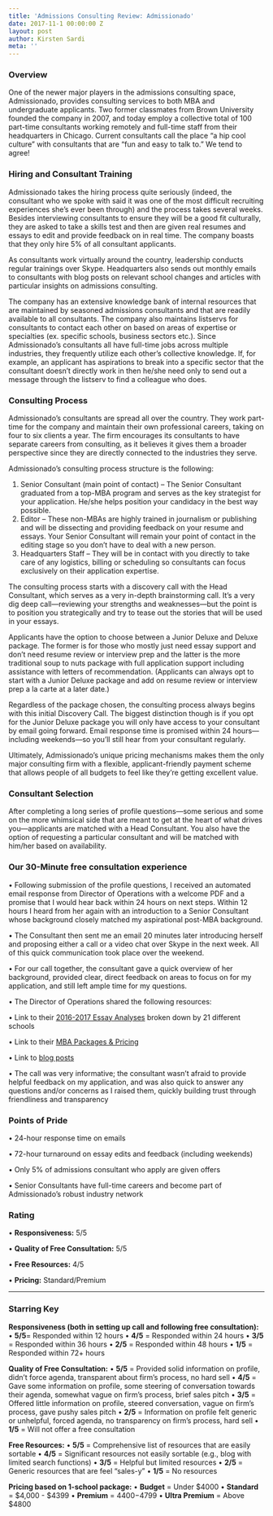 ```yaml
---
title: 'Admissions Consulting Review: Admissionado'
date: 2017-11-1 00:00:00 Z
layout: post
author: Kirsten Sardi
meta: ''
--- 
```


### **Overview**
One of the newer major players in the admissions consulting space, Admissionado, provides consulting services to both MBA and undergraduate applicants.  Two former classmates from Brown University founded the company in 2007, and today employ a collective total of 100 part-time consultants working remotely and full-time staff from their headquarters in Chicago.  Current consultants call the place “a hip cool culture” with consultants that are “fun and easy to talk to.” We tend to agree! 

### **Hiring and Consultant Training**
Admissionado takes the hiring process quite seriously (indeed, the consultant who we spoke with said it was one of the most difficult recruiting experiences she’s ever been through) and the process takes several weeks.  Besides interviewing consultants to ensure they will be a good fit culturally, they are asked to take a skills test and then are given real resumes and essays to edit and provide feedback on in real time.  The company boasts that they only hire 5% of all consultant applicants. 

As consultants work virtually around the country, leadership conducts regular trainings over Skype.  Headquarters also sends out monthly emails to consultants with blog posts on relevant school changes and articles with particular insights on admissions consulting.  

The company has an extensive knowledge bank of internal resources that are maintained by seasoned admissions consultants and that are readily available to all consultants.  The company also maintains listservs for consultants to contact each other on based on areas of expertise or specialties (ex. specific schools, business sectors etc.).  Since Admissionado’s consultants all have full-time jobs across multiple industries, they frequently utilize each other’s collective knowledge.  If, for example, an applicant has aspirations to break into a specific sector that the consultant doesn’t directly work in then he/she need only to send out a message through the listserv to find a colleague who does.  

### **Consulting Process**

Admissionado’s consultants are spread all over the country.  They work part-time for the company and maintain their own professional careers, taking on four to six clients a year.  The firm encourages its consultants to have separate careers from consulting, as it believes it gives them a broader perspective since they are directly connected to the industries they serve.  

Admissionado’s consulting process structure is the following:

1.	Senior Consultant (main point of contact) – The Senior Consultant graduated from a top-MBA program and serves as the key strategist for your application.  He/she helps position your candidacy in the best way possible.
2.	Editor – These non-MBAs are highly trained in journalism or publishing and will be dissecting and providing feedback on your resume and essays.  Your Senior Consultant will remain your point of contact in the editing stage so you don’t have to deal with a new person. 
3.	Headquarters Staff – They will be in contact with you directly to take care of any logistics, billing or scheduling so consultants can focus exclusively on their application expertise.  

The consulting process starts with a discovery call with the Head Consultant, which serves as a very in-depth brainstorming call.  It’s a very dig deep call—reviewing your strengths and weaknesses—but the point is to position you strategically and try to tease out the stories that will be used in your essays.  

Applicants have the option to choose between a Junior Deluxe and Deluxe package.  The former is for those who mostly just need essay support and don’t need resume review or interview prep and the latter is the more traditional soup to nuts package with full application support including assistance with letters of recommendation.  (Applicants can always opt to start with a Junior Deluxe package and add on resume review or interview prep a la carte at a later date.) 

Regardless of the package chosen, the consulting process always begins with this initial Discovery Call.  The biggest distinction though is if you opt for the Junior Deluxe package you will only have access to your consultant by email going forward.  Email response time is promised within 24 hours—including weekends—so you’ll still hear from your consultant regularly. 

Ultimately, Admissionado’s unique pricing mechanisms makes them the only major consulting firm with a flexible, applicant-friendly payment scheme that allows people of all budgets to feel like they’re getting excellent value.

### **Consultant Selection**

After completing a long series of profile questions—some serious and some on the more whimsical side that are meant to get at the heart of what drives you—applicants are matched with a Head Consultant.  You also have the option of requesting a particular consultant and will be matched with him/her based on availability.  

### **Our 30-Minute free consultation experience**

• Following submission of the profile questions, I received an automated email response from Director of Operations with a welcome PDF and a promise that I would hear back within 24 hours on next steps. Within 12 hours I heard from her again with an introduction to a Senior Consultant whose background closely matched my aspirational post-MBA background.

• The Consultant then sent me an email 20 minutes later introducing herself and proposing either a call or a video chat over Skype in the next week.  All of this quick communication took place over the weekend.

• For our call together, the consultant gave a quick overview of her background, provided clear, direct feedback on areas to focus on for my application, and still left ample time for my questions. 

• The Director of Operations shared the following resources:

• Link to their [2016-2017 Essay Analyses](http://admissionado.com/resources/essay-analysis/?utm_medium=email&utm_content=four&utm_campaign=mba_post_fc&utm_source=Admissionado+Master+List&utm_campaign=5208cfef04-&utm_medium=email&utm_term=0_a8ca47cb10-5208cfef04-143954981) broken down by 21 different schools

• Link to their [MBA Packages & Pricing](http://admissionado.com/mba/pricing/?utm_medium=email&utm_content=three&utm_campaign=mba_post_fc&utm_source=Admissionado+Master+List&utm_campaign=55569db5f4-&utm_medium=email&utm_term=0_a8ca47cb10-55569db5f4-143954981)

• Link to [blog posts](http://admissionado.com/blog/)

• The call was very informative; the consultant wasn’t afraid to provide helpful feedback on my application, and was also quick to answer any questions and/or concerns as I raised them, quickly building trust through friendliness and transparency

### **Points of Pride**

• 24-hour response time on emails

• 72-hour turnaround on essay edits and feedback (including weekends)

• Only 5% of admissions consultant who apply are given offers

• Senior Consultants have full-time careers and become part of Admissionado’s robust industry network




### **Rating**

• **Responsiveness:**	5/5

• **Quality of Free Consultation:**	5/5

• **Free Resources:** 4/5

• **Pricing:** Standard/Premium


-------------------------------------------------------------------------------------------------------------------------------------

### **Starring Key**

**Responsiveness (both in setting up call and following free consultation):**
• **5/5**= Responded within 12 hours
• **4/5** = Responded within 24 hours
• **3/5** = Responded within 36 hours
• **2/5** = Responded within 48 hours
• **1/5** = Responded within 72+ hours

**Quality of Free Consultation:**
• **5/5** = Provided solid information on profile, didn’t force agenda, transparent about firm’s process, no hard sell
• **4/5** = Gave some information on profile, some steering of conversation towards their agenda, somewhat vague on firm’s process, brief sales pitch
• **3/5** = Offered little information on profile, steered conversation, vague on firm’s process, gave pushy sales pitch
• **2/5** = Information on profile felt generic or unhelpful, forced agenda, no transparency on firm’s process, hard sell
• **1/5** = Will not offer a free consultation

**Free Resources:**
• **5/5** = Comprehensive list of resources that are easily sortable
• **4/5** = Significant resources not easily sortable (e.g., blog with limited search functions)
• **3/5** = Helpful but limited resources
• **2/5** = Generic resources that are feel “sales-y”
• **1/5** = No resources

**Pricing based on 1-school package:**
• **Budget** = Under $4000
• **Standard** = $4,000 - $4399
• **Premium** = $4400-$4799
• **Ultra Premium** = Above $4800




